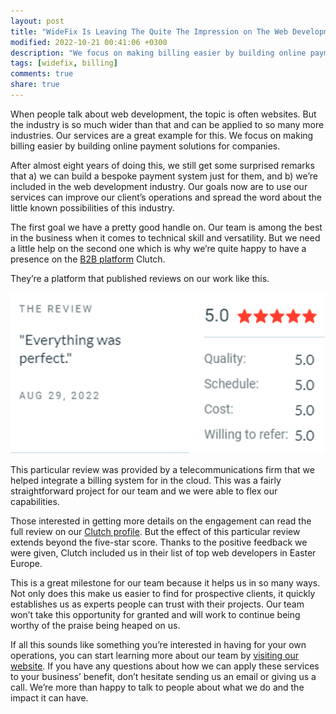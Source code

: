 ```yaml
---
layout: post
title: "WideFix Is Leaving The Quite The Impression on The Web Development Industry"
modified: 2022-10-21 00:41:06 +0300
description: "We focus on making billing easier by building online payment solutions for companies."
tags: [widefix, billing]
comments: true
share: true
---
```


When people talk about web development, the topic is often websites. But the industry is so much wider than that and can be applied to so many more industries. Our services are a great example for this. We focus on making billing easier by building online payment solutions for companies.

After almost eight years of doing this, we still get some surprised remarks that a) we can build a bespoke payment system just for them, and b) we’re included in the web development industry. Our goals now are to use our services can improve our client’s operations and spread the word about the little known possibilities of this industry.

The first goal we have a pretty good handle on. Our team is among the best in the business when it comes to technical skill and versatility. But we need a little help on the second one which is why we’re quite happy to have a presence on the [B2B platform](https://clutch.co/web-developers/eastern-europe) Clutch.

They’re a platform that published reviews on our work like this.

![Clutch Review](/blog/images/clutch_review.png)

This particular review was provided by a telecommunications firm that we helped integrate a billing system for in the cloud. This was a fairly straightforward project for our team and we were able to flex our capabilities.

Those interested in getting more details on the engagement can read the full review on our [Clutch profile](https://clutch.co/profile/widefix#summary). But the effect of this particular review extends beyond the five-star score. Thanks to the positive feedback we were given, Clutch included us in their list of top web developers in Easter Europe.

This is a great milestone for our team because it helps us in so many ways. Not only does this make us easier to find for prospective clients, it quickly establishes us as experts people can trust with their projects. Our team won’t take this opportunity for granted and will work to continue being worthy of the praise being heaped on us.

If all this sounds like something you’re interested in having for your own operations, you can start learning more about our team by [visiting our website](https://widefix.com/). If you have any questions about how we can apply these services to your business’ benefit, don’t hesitate sending us an email or giving us a call. We’re more than happy to talk to people about what we do and the impact it can have.
